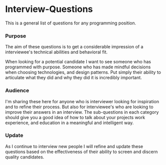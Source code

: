 # Interview-Questions

This is a general list of questions for any programming position. 

### Purpose
The aim of these questions is to get a considerable impression of a interviewee's technical abilities and behavioral fit.

When looking for a potential candidate I want to see someone who has programmed with purpose. Someone who has made mindful decisions when choosing technologies, and design patterns. Put simply their ability to articulate what they did and why they did it is incredibly important. 

### Audience 
I'm sharing these here for anyone who is interviewer looking for inspiration and to refine their process. 
But also for interviewee's who are looking to improve their answers in an interview. The sub-questions in each category should give you a good idea of how to talk about your projects work experience, and education in a meaningful and intelligent way.

### Update
As I continue to interview new people I will refine and update these questions based on the effectiveness of their ability to screen and discern quality candidates.
